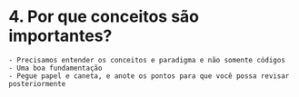# 4. Por que conceitos são importantes?

    - Precisamos entender os conceitos e paradigma e não somente códigos
    - Uma boa fundamentação
    - Pegue papel e caneta, e anote os pontos para que você possa revisar posteriormente